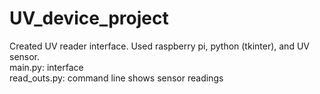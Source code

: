 # UV_device_project
Created UV reader interface. Used raspberry pi, python (tkinter), and UV sensor. <br>
main.py: interface <br>
read_outs.py: command line shows sensor readings
